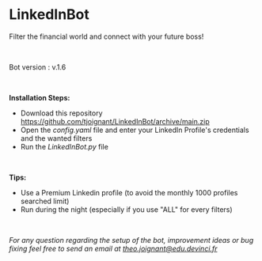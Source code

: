 # LinkedInBot
Filter the financial world and connect with your future boss!

<br />

Bot version : v.1.6

<br />

**Installation Steps:**
  - Download this repository https://github.com/tjoignant/LinkedInBot/archive/main.zip
  - Open the *config.yaml* file and enter your LinkedIn Profile's credentials and the wanted filters
  - Run the *LinkedInBot.py* file 
  
<br />

**Tips:**
  - Use a Premium Linkedin profile (to avoid the monthly 1000 profiles searched limit)
  - Run during the night (especially if you use "ALL" for every filters)

<br />

*For any question regarding the setup of the bot, improvement ideas or bug fixing feel free to send an email at theo.joignant@edu.devinci.fr*
